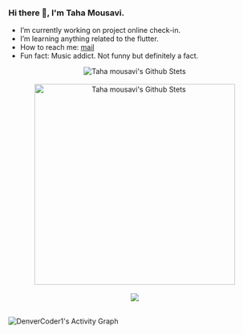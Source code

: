 ### Hi there 👋, I'm Taha Mousavi.

- I’m currently working on project online check-in.
- I’m learning anything related to the flutter.
- How to reach me: [mail]( tahamousavi.sbu@gmail.com)
- Fun fact: Music addict. Not funny but definitely a fact.


<!--- 
<a href="https://twitter.com/abhisheknaiidu">
  <img align="left" alt="Abhishek Naidu | Twitter" width="22px" src="https://raw.githubusercontent.com/peterthehan/peterthehan/master/assets/twitter.svg" />
</a>

<a href="https://t.me/TahaMsvi">
  <img align="left" alt="Taha's Telegram" width="22px" src="https://raw.githubusercontent.com/peterthehan/peterthehan/master/assets/linkedin.svg" />
</a>
<br />
--->

<p align="center">
<img src="https://github-readme-stats.vercel.app/api?username=TahaMsv&count_private=true&include_all_commits=true&show_icons=true&theme=radical" alt="Taha mousavi's Github Stets" />
<br /><br />
<img src="https://github-readme-stats.vercel.app/api/top-langs/?username=TahaMsv&layout=compact&theme=radical" alt="Taha mousavi's Github Stets"  width="400"/>
<br /><br />
 <img src="http://github-readme-streak-stats.herokuapp.com?user=TahaMsv&theme=radical"  />
</p>
<br />
<img alt="DenverCoder1's Activity Graph" src="https://denvercoder1-activity-graph.herokuapp.com/graph/?username=TahaMsv&bg_color=1F222E&color=F8D866&line=F85D7F&point=FFFFFF&hide_border=true" />



